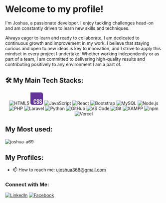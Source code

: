 # Welcome to my profile!

I'm Joshua, a passionate developer. I enjoy tackling challenges head-on and am constantly driven to learn new skills and techniques.

Always eager to learn and ready to collaborate, I am dedicated to continuous growth and improvement in my work. I believe that staying curious and open to new ideas is key to innovation, and I strive to apply this mindset in every project I undertake. Whether working independently or as part of a team, I am committed to delivering high-quality results and contributing positively to any environment I am a part of.

## 🛠 My Main Tech Stacks:

<p align="center"> <!-- Frontend --> <img src="https://cdn.jsdelivr.net/gh/devicons/devicon/icons/html5/html5-original.svg" width="40" height="40" alt="HTML5" /> <img src="https://raw.githubusercontent.com/CSS-Next/logo.css/main/css.svg" width="40" height="40" alt="CSS" /> <img src="https://cdn.jsdelivr.net/gh/devicons/devicon/icons/javascript/javascript-original.svg" width="40" height="40" alt="JavaScript" /> <img src="https://cdn.jsdelivr.net/gh/devicons/devicon/icons/react/react-original.svg" width="40" height="40" alt="React" /> <img src="https://cdn.jsdelivr.net/gh/devicons/devicon/icons/bootstrap/bootstrap-original.svg" width="40" height="40" alt="Bootstrap" /> <!-- Backend --> <img src="https://cdn.jsdelivr.net/gh/devicons/devicon/icons/mysql/mysql-original.svg" width="40" height="40" alt="MySQL" /> <img src="https://cdn.jsdelivr.net/gh/devicons/devicon/icons/nodejs/nodejs-original.svg" width="40" height="40" alt="Node.js" /> <img src="https://cdn.jsdelivr.net/gh/devicons/devicon/icons/php/php-original.svg" width="40" height="40" alt="PHP" /> <img src="https://i.postimg.cc/BvCKXKVr/logo-laravel-icon-1024.png" width="40" height="40" alt="Laravel" /> <!-- Languages --> <img src="https://cdn.jsdelivr.net/gh/devicons/devicon/icons/python/python-original.svg" width="40" height="40" alt="Python" /> <!-- Tools --> <img src="https://cdn.jsdelivr.net/gh/devicons/devicon/icons/github/github-original.svg" width="40" height="40" alt="GitHub" /> <img src="https://cdn.jsdelivr.net/gh/devicons/devicon/icons/vscode/vscode-original.svg" width="40" height="40" alt="VS Code" /> <img src="https://cdn.jsdelivr.net/gh/devicons/devicon/icons/git/git-original.svg" width="40" height="40" alt="Git" /> <img src="https://i.postimg.cc/XYQzPYHq/XAMPP-logo.png" width="40" height="40" alt="XAMPP" /> <img src="https://cdn.jsdelivr.net/gh/devicons/devicon/icons/npm/npm-original-wordmark.svg" width="40" height="40" alt="npm" /> <img src="https://cdn.jsdelivr.net/gh/devicons/devicon/icons/vercel/vercel-original.svg" width="40" height="40" alt="Vercel" /> </p>

## My Most used:
<p><img align="center" src="https://github-readme-stats.vercel.app/api/top-langs?username=joshua-a69&show_icons=true&locale=en&layout=compact" alt="joshua-a69" /></p>

## My Profiles:
- 📫 How to reach me: [ujoshua368@gmail.com](mailto:ujoshua368@gmail.com)

### Connect with Me:
[![LinkedIn](https://img.shields.io/badge/-LinkedIn-0077B5?style=flat-square&logo=linkedin&logoColor=white)](https://www.linkedin.com/in/joshua-russel-uy-a9b024243/)
[![Facebook](https://img.shields.io/badge/-Facebook-1877F2?style=flat-square&logo=facebook&logoColor=white)](https://www.facebook.com/joshua.uy.14)
